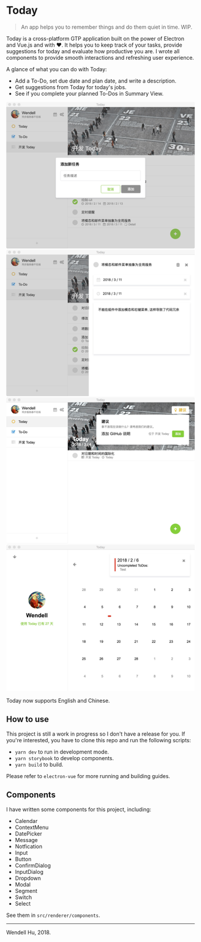 # Today

> An app helps you to remember things and do them quiet in time. WIP.

Today is a cross-platform GTP application built on the power of Electron and Vue.js and with :heart:. It helps you to keep track of your tasks, provide suggestions for today and evaluate how productive you are. I wrote all components to provide smooth interactions and refreshing user experience.

A glance of what you can do with Today:

* Add a To-Do, set due date and plan date, and write a description.
* Get suggestions from Today for today's jobs.
* See if you complete your planned To-Dos in Summary View.

![](./showcase/2.jpeg)
![](./showcase/3.jpeg)
![](./showcase/4.jpeg)
![](./showcase/6.jpeg)

Today now supports English and Chinese.

## How to use

This project is still a work in progress so I don't have a release for you. If you're interested, you have to clone this repo and run the following scripts:

* `yarn dev` to run in development mode.
* `yarn storybook` to develop components.
* `yarn build` to build.

Please refer to `electron-vue` for more running and building guides.

## Components

I have written some components for this project, including:

* Calendar
* ContextMenu
* DatePicker
* Message
* Notfication
* Input
* Button
* ConfirmDialog
* InputDialog
* Dropdown
* Modal
* Segment
* Switch
* Select

See them in `src/renderer/components`.

---

Wendell Hu, 2018.
